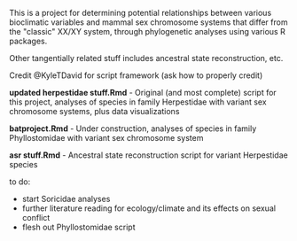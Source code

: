 This is a project for determining potential relationships between various bioclimatic variables and mammal sex chromosome systems that differ from the "classic" XX/XY system, through phylogenetic analyses using
various R packages.

Other tangentially related stuff includes ancestral state reconstruction, etc.

Credit @KyleTDavid for script framework (ask how to properly credit)

**updated herpestidae stuff.Rmd** - Original (and most complete) script for this project, analyses of species in family Herpestidae with variant sex chromosome systems, plus data visualizations

**batproject.Rmd** - Under construction, analyses of species in family Phyllostomidae with variant sex chromosome system

**asr stuff.Rmd** - Ancestral state reconstruction script for variant Herpestidae species

to do: 
- start Soricidae analyses
- further literature reading for ecology/climate and its effects on sexual conflict
- flesh out Phyllostomidae script
